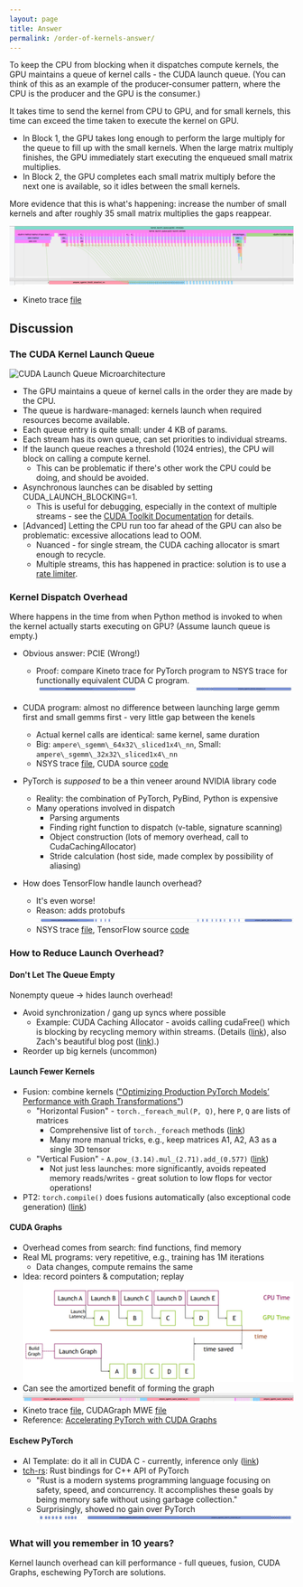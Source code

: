 ```yaml
---
layout: page
title: Answer
permalink: /order-of-kernels-answer/
---
```


To keep the CPU from blocking when it dispatches compute kernels, the GPU maintains a queue of kernel calls - the CUDA launch queue. (You can think of this as an example of the producer-consumer pattern, where the CPU is the producer and the GPU is the consumer.)

It takes time to send the kernel from CPU to GPU, and for small kernels, this time can exceed the time taken to execute the kernel on GPU. 

- In Block 1, the GPU takes long enough to perform the large multiply for the queue to fill up with the small kernels. When the large matrix multiply finishes, the GPU immediately start executing the enqueued small matrix multiplies.
- In Block 2, the GPU completes each small matrix multiply before the next one is available, so it idles between the small kernels.

More evidence that this is what's happening: increase the number of small kernels and after roughly 35 small matrix multiplies the gaps reappear.

![More Small Kernels - Separation Starts](/launch_queue/files/more_small_kernels.jpg?raw=true "More Small Kernels")

  - Kineto trace [file](/launch_queue/files/more_small_kernels.json "More Small Kernels Trace File")

## Discussion

### The CUDA Kernel Launch Queue 

![CUDA Launch Queue Microarchitecture](/launch_queue/files/cuda_launch_queue_uarch.jpg?raw=true "CUDA
Launch Queue Microarchitecture")

  - The GPU maintains a queue of kernel calls in the order they are made by the CPU. 
  - The queue is hardware-managed: kernels launch when required resources become available.
  - Each queue entry is quite small: under 4 KB of params. 
  - Each stream has its own queue, can set priorities to individual streams. 
  - If the launch queue reaches a threshold (1024 entries), the CPU will block on
    calling a compute kernel. 
    - This can be problematic if there's other work the CPU could be doing, and should be avoided.
  - Asynchronous launches can be disabled by setting CUDA\_LAUNCH\_BLOCKING=1. 
    - This is useful for debugging, especially in the context of multiple 
   streams - see the [CUDA Toolkit Documentation](https://docs.nvidia.com/cuda/cuda-c-programming-guide/index.html#concurrent-execution-host-device) 
   for details. 
  - [Advanced] Letting the CPU run too far ahead of the GPU can also be problematic: excessive allocations lead to OOM.
    - Nuanced - for single stream, the CUDA caching allocator is smart enough to recycle.
    - Multiple streams, this has happened in practice: solution is to use a [rate limiter](https://pytorch.s3.amazonaws.com/posters/ptc2022/E03.pdf).

### Kernel Dispatch Overhead

Where happens in the time from when Python method is invoked to when the kernel actually starts executing on GPU? (Assume launch queue is empty.)

 - Obvious answer: PCIE (Wrong!)
   - Proof: compare Kineto trace for PyTorch program to NSYS trace for functionally equivalent CUDA C program.
![Native CUDA Launch Overhead](/launch_queue/files/native_cuda.jpg?raw=true "Native Cuda Launch Overhead")
 - CUDA program: almost no difference between launching large gemm first and small gemms first - very little gap between the kenels
   - Actual kernel calls are identical: same kernel, same duration
   - Big: `ampere\_sgemm\_64x32\_sliced1x4\_nn`, Small: `ampere\_sgemm\_32x32\_sliced1x4\_nn`
   - NSYS trace [file](/launch_queue/files/launchqueue.qdrep), CUDA source [code](/launch_queue/files/launchqueue.cpp)

 - PyTorch is *supposed* to be a thin veneer around NVIDIA library code
   - Reality: the combination of PyTorch, PyBind, Python is expensive
   - Many operations involved in dispatch
     - Parsing arguments
     - Finding right function to dispatch (v-table, signature scanning)
     - Object construction (lots of memory overhead, call to CudaCachingAllocator)
     - Stride calculation (host side, made complex by possibility of aliasing)
 - How does TensorFlow handle launch overhead?
   - It's even worse!
   - Reason: adds protobufs
![TensorFlow Launch Overhead](/launch_queue/files/tensorflow.jpg?raw=true "TensorFlow Launch Overhead")
   - NSYS trace [file](/launch_queue/files/tf_profile.qdrep), TensorFlow source [code](/launch_queue/files/tf_launch_queue.py)

### How to Reduce Launch Overhead?

#### Don't Let The Queue Empty

Nonempty queue -> hides launch overhead!
- Avoid synchronization / gang up syncs where possible
  - Example: CUDA Caching Allocator - avoids calling cudaFree() which is blocking by recycling memory within streams. (Details ([link](https://github.com/pytorch/pytorch/blob/master/c10/cuda/CUDACachingAllocator.cpp)), also Zach's beautiful blog post ([link](https://zdevito.github.io/2022/08/04/cuda-caching-allocator.html)).)
- Reorder up big kernels (uncommon)

#### Launch Fewer Kernels

- Fusion: combine kernels (["Optimizing Production PyTorch Models’ Performance with Graph Transformations"](https://pytorch.org/blog/optimizing-production-pytorch-performance-with-graph-transformations/))
  - "Horizontal Fusion" - `torch._foreach_mul(P, Q)`, here `P`, `Q` are lists of matrices 
    - Comprehensive list of `torch._foreach` methods ([link](https://pytorch.org/cppdocs/api/file_build_aten_src_ATen_Functions.h.html#file-build-aten-src-aten-functions-h))
    - Many more manual tricks, e.g., keep matrices A1, A2, A3 as a single 3D tensor
  - "Vertical Fusion" - `A.pow_(3.14).mul_(2.71).add_(0.577)` ([link](https://pytorch.org/cppdocs/api/file_build_aten_src_ATen_Functions.h.html#file-build-aten-src-aten-functions-h))
     - Not just less launches: more significantly, avoids repeated memory reads/writes - great solution to low flops for vector operations!
- PT2: `torch.compile()` does fusions automatically (also exceptional code generation) ([link](https://pytorch.org/tutorials/intermediate/torch_compile_tutorial.html))

#### CUDA Graphs

- Overhead comes from search: find functions, find memory
- Real ML programs: very repetitive, e.g., training has 1M iterations
  - Data changes, compute remains the same
- Idea: record pointers & computation; replay
![CUDAGraph Idea](/launch_queue/files/cudagraph_blogpost.jpg?raw=true "CUDAGraph")
- Can see the amortized benefit of forming the graph 
![CUDAGraph Applied to MWE](/launch_queue/files/cudagraph_mwe.jpg?raw=true "CUDAGraph")
- Kineto trace [file](/launch_queue/files/cudagraph_mwe.json), CUDAGraph MWE [file](/launch_queue/files/cudagraph_mwe.py)
- Reference: [Accelerating PyTorch with CUDA Graphs](https://pytorch.org/blog/accelerating-pytorch-with-cuda-graphs/)

#### Eschew PyTorch

- AI Template: do it all in CUDA C - currently, inference only ([link](https://github.com/facebookincubator/AITemplate))
- [tch-rs](https://github.com/LaurentMazare/tch-rs): Rust bindings for C++ API of PyTorch
  - "Rust is a modern systems programming language focusing on safety, speed, and concurrency. It accomplishes these goals by being memory safe without using garbage collection."
  - Surprisingly, showed no gain over PyTorch
![Rust Launch Overhead](/launch_queue/files/rust.jpg?raw=true "Rust")

### What will you remember in 10 years?

Kernel launch overhead can kill performance - full queues, fusion, CUDA Graphs, eschewing PyTorch are solutions.
